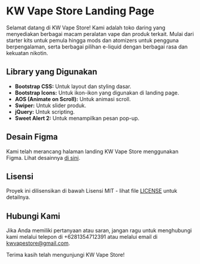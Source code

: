 # KW Vape Store Landing Page

Selamat datang di KW Vape Store! Kami adalah toko daring yang menyediakan berbagai macam peralatan vape dan produk terkait. Mulai dari starter kits untuk pemula hingga mods dan atomizers untuk pengguna berpengalaman, serta berbagai pilihan e-liquid dengan berbagai rasa dan kekuatan nikotin.

## Library yang Digunakan

- **Bootstrap CSS:** Untuk layout dan styling dasar.
- **Bootstrap Icons:** Untuk ikon-ikon yang digunakan di landing page.
- **AOS (Animate on Scroll):** Untuk animasi scroll.
- **Swiper:** Untuk slider produk.
- **jQuery:** Untuk scripting.
- **Sweet Alert 2:** Untuk menampilkan pesan pop-up.

## Desain Figma

Kami telah merancang halaman landing KW Vape Store menggunakan Figma. Lihat desainnya [di sini](https://www.figma.com/file/xYTp9NLkrOuf27kNcU1ZfG/UMKM-Vabe-Store?type=design&node-id=0%3A1&mode=design&t=3muvjt2HvdHQfrnO-1).

## Lisensi

Proyek ini dilisensikan di bawah Lisensi MIT - lihat file [LICENSE](LICENSE) untuk detailnya.

## Hubungi Kami

Jika Anda memiliki pertanyaan atau saran, jangan ragu untuk menghubungi kami melalui telepon di +6281354712391 atau melalui email di [kwvapestore@gmail.com](mailto:kwvapestore@gmail.com).

Terima kasih telah mengunjungi KW Vape Store!
